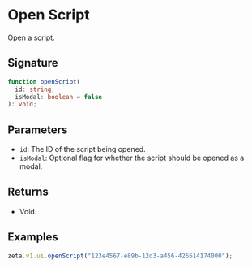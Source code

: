 # Open Script

Open a script.

## Signature

```TypeScript
function openScript(
  id: string,
  isModal: boolean = false
): void;
```

## Parameters

- `id`: The ID of the script being opened.
- `isModal`: Optional flag for whether the script should be opened as a modal.

## Returns

- Void.

## Examples

```TypeScript
zeta.v1.ui.openScript("123e4567-e89b-12d3-a456-426614174000");
```

